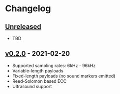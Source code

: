 # Changelog

## [Unreleased]

- TBD

## [v0.2.0] - 2021-02-20

- Supported sampling rates: 6kHz - 96kHz
- Variable-length payloads
- Fixed-length payloads (no sound markers emitted)
- Reed-Solomon based ECC
- Ultrasound support

[unreleased]: https://github.com/ggerganov/hnterm/compare/ggwave-v0.2.0...HEAD
[v0.2.0]: https://github.com/ggerganov/hnterm/releases/tag/ggwave-v0.2.0
